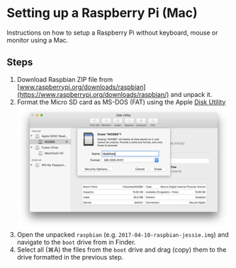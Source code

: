# Setting up a Raspberry Pi (Mac)
Instructions on how to setup a Raspberry Pi without keyboard, mouse or monitor using a Mac.

## Steps
1. Download Raspbian ZIP file from [www.raspberrypi.org/downloads/raspbian](https://www.raspberrypi.org/downloads/raspbian/) and unpack it.
1. Format the Micro SD card as MS-DOS (FAT) using the Apple [Disk Utility](https://en.wikipedia.org/wiki/Disk_Utility)<br>
   ![Disk Utility](https://github.com/meckert75/documentations/raw/master/docs/images/diskutility.png "Disk Utility screen capture")
1. Open the unpacked `raspbian` (e.g. `2017-04-10-raspbian-jessie.img`) and navigate to the `boot` drive from in Finder.
1. Select all (⌘A) the files from the `boot` drive and drag (copy) them to the drive formatted in the previous step.
